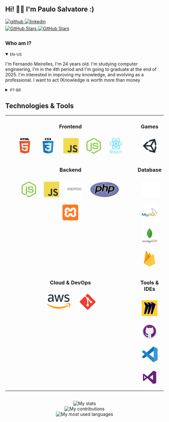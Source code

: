 ## Hi! 👋🏻 I'm Paulo Salvatore :)

<div>
  
  <a href="https://github.com/MeirellesBrito" target="_blank">
    <img src=https://img.shields.io/badge/github-%2324292e.svg?&style=for-the-badge&logo=github&logoColor=white alt=github style="margin-bottom: 5px;" />
  </a>
  
  <a href="https://www.linkedin.com/in/fernando-meirelles-07a356250/" target="_blank">
    <img src=https://img.shields.io/badge/linkedin-%231E77B5.svg?&style=for-the-badge&logo=linkedin&logoColor=white alt=linkedin style="margin-bottom: 5px;" />
  </a>
</div>

<div>
  <a href="https://github.com/MeirellesBrito" target="_blank">
    <img src="https://img.shields.io/github/followers/MeirellesBrito?style=social" alt="GitHub Stars" style="margin-bottom: 5px;" />
  </a>
  <a href="https://github.com/MeirellesBrito" target="_blank">
    <img src="https://img.shields.io/github/stars/MeirellesBrito?style=social" alt="GitHub Stars" style="margin-bottom: 5px;" />
  </a>
</div>


<!-- BIO:START -->

### Who am I?

<details open>
<summary><small>EN-US</small></summary>

I'm Fernando Meirelles, I'm 24 years old. I'm studying computer engineering, I'm in the 4th period and I'm going to graduate at the end of 2025. I'm interested in improving my knowledge, and evolving as a professional. I want to act
(Knowledge is worth more than money
			

</details>

<details>
<summary><small>PT-BR</small></summary>

Sou o Fernando Meirelles tenho 24 anos. Estou cursondo engenharia da computação, estou no 4º periodo e vou me formar no final do ano de 2025. Tenho interese em melhorar o meu conhecimendo, e evoluir como profissional por esse motivo busco sempre fazer cursos para me aperfeiçoar cada vez mais na area em que  quero atuar
(Conhecimento vale mais que dinheiro
</details>

<!-- BIO:END -->


<!-- SKILLSET:START -->

## Technologies & Tools

<table width="100%">

  <tr>
  <td align="center" width="100%" valign="top">

  ### Frontend

  <img style="margin: 10px" src="assets/html5.svg" alt="HTML5" title="HTML5" height="50" />
  <img style="margin: 10px" src="assets/css3.svg" alt="CSS3" title="CSS3" height="50" />
  <img style="margin: 10px" src="assets/javascript.svg" alt="JavaScript" title="JavaScript" height="50" />
  <!-- <img style="margin: 10px" src="assets/typescript.svg" alt="TypeScript" title="TypeScript" height="50" /> -->
  <img style="margin: 10px" src="assets/nodejs.svg" alt="Node.js" title="Node.js" height="50" />
  <img style="margin: 10px" src="assets/reactjs.svg" alt="React" title="React" height="50" />
  <!-- <img style="margin: 10px" src="assets/angular.svg" alt="Angular" title="Angular" height="50" /> -->
  <!-- <img style="margin: 10px" src="assets/reactivex.svg" alt="ReactiveX" title="ReactiveX" height="50" /> -->
  <!-- <img style="margin: 10px" src="assets/webpack.svg" alt="Webpack" title="Webpack" height="50" /> -->
  <!-- <img style="margin: 10px" src="assets/sass.svg" alt="Sass" title="Sass" height="50" /> -->
  <!-- <img style="margin: 10px" src="assets/bem.svg" alt="BEM" title="BEM" height="50" /> -->
  <!-- <img style="margin: 10px" src="assets/jquery.svg" alt="jQuery" title="jQuery" height="50" /> -->

  </td>

  <td align="center"  valign="top">

  ### Games

  <img style="margin: 10px" src="assets/unity.svg" alt="Unity" title="Unity" height="50" /> 
  <!-- <img style="margin: 10px" src="assets/csharp.svg" alt="C#" title="C#" height="50" />
  <img style="margin: 10px" src="assets/photoshop.svg" alt="Photoshop" title="Photoshop" height="50" /> -->

  </td>
  </tr>


  <tr>
  <td align="center" valign="top">

  ### Backend

  <img style="margin: 10px" src="assets/nodejs.svg" alt="Node.js" title="Node.js" height="50" />
  <img style="margin: 10px" src="assets/javascript.svg" alt="JavaScript" title="JavaScript" height="50" />
  <!-- <img style="margin: 10px" src="assets/typescript.svg" alt="TypeScript" title="TypeScript" height="50" /> -->
  <!-- <img style="margin: 10px" src="assets/nestjs.svg" alt="NestJS" title="NestJS" height="50" /> -->
  <!-- <img style="margin: 10px" src="assets/prisma.svg" alt="Prisma" title="Prisma" height="50" /> -->
  <img style="margin: 10px" src="assets/express.svg" alt="Express.js" title="Express.js" height="50" />
  <!-- <img style="margin: 10px" src="assets/reactivex.svg" alt="ReactiveX" title="ReactiveX" height="50" /> -->
  <!-- <img style="margin: 10px" src="assets/serverless.svg" alt="Serverless" title="Serverless" height="50" /> -->
  <!-- <img style="margin: 10px" src="assets/spring.svg" alt="Spring" title="Spring" height="50" /> -->
  <!-- <img style="margin: 10px" src="assets/java.svg" alt="Java" title="Java" height="50" /> -->
  <!-- <img style="margin: 10px" src="assets/kotlin.svg" alt="Kotlin" title="Kotlin" height="50" /> -->
  <img style="margin: 10px" src="assets/php.svg" alt="PHP" title="PHP" height="50" />
  <img style="margin: 10px" src="assets/xampp.svg" alt="XAMPP" title="XAMPP" height="50" />

  </td>
  
  
  <td align="center" valign="top">

  ### Database

  <img style="margin: 10px" src="assets/mariadb.svg" alt="Maria DB" title="Maria DB" height="50" />
  <img style="margin: 10px" src="assets/mysql.svg" alt="MySQL" title="MySQL" height="50" />
  <img style="margin: 10px" src="assets/mongodb.svg" alt="MongoDB" title="MongoDB" height="50" />
  <img style="margin: 10px" src="assets/firebase.svg" alt="Firebase" title="Firebase" height="50" />
  <!-- <img style="margin: 10px" src="assets/aws-dynamodb.svg" alt="DynamoDB" title="DynamoDB" height="50" /> -->
  </td>
  </tr>




  <tr>
  <td align="center" valign="top">

  ### Cloud & DevOps

  <img style="margin: 10px" src="assets/aws.svg" alt="AWS" title="AWS" height="50" />
  <img style="margin: 10px" src="assets/git.svg" alt="Git" title="Git" height="50" />
  <!-- <img style="margin: 10px" src="assets/docker.svg" alt="Docker" title="Docker" height="50" />
  <img style="margin: 10px" src="assets/linux.svg" alt="Linux" title="Linux" height="50" />
  <img style="margin: 10px" src="assets/aws-cloudfront.svg" alt="AWS CloudFront" title="AWS CloudFront" height="50" />
  <img style="margin: 10px" src="assets/aws-s3.svg" alt="AWS S3" title="AWS S3" height="50" />
  <img style="margin: 10px" src="assets/aws-ec2.svg" alt="AWS EC2" title="AWS EC2" height="50" />
  <img style="margin: 10px" src="assets/aws-lambda.svg" alt="AWS Lambda" title="AWS Lambda" height="50" />
  <img style="margin: 10px" src="assets/aws-rds.svg" alt="AWS RDS" title="AWS RDS" height="50" /> -->

  </td>

  <td align="center" valign="top">

  ### Tools & IDEs

  <img style="margin: 10px" src="assets/miro.svg" alt="Miro" title="Miro" height="50" />
  <img style="margin: 10px" src="assets/github-desktop.svg" alt="GitHub Desktop" title="GitHub Desktop" height="50" />
  <!-- <img style="margin: 10px" src="assets/jetbrains-webstorm.svg" alt="WebStorm" title="WebStorm" height="50" /> -->
  <img style="margin: 10px" src="assets/visual-studio-code.svg" alt="Visual Studio Code" title="Visual Studio Code" height="50" />
  <!-- <img style="margin: 10px" src="assets/jetbrains-rider.svg" alt="Rider" title="Rider" height="50" /> -->
  <!-- <img style="margin: 10px" src="assets/android-studio.svg" alt="Android Studio" title="Android Studio" height="50" />
  <img style="margin: 10px" src="assets/jetbrains-pycharm.svg" alt="PyCharm" title="PyCharm" height="50" />
  <img style="margin: 10px" src="assets/jetbrains-intellij-idea.svg" alt="IntelliJ IDEA" title="IntelliJ IDEA" height="50" />
  <img style="margin: 10px" src="assets/jetbrains-phpstorm.svg" alt="PHPStorm" title="PHPStorm" height="50" /> -->
  <img style="margin: 10px" src="assets/visual-studio.svg" alt="Visual Studio" title="Visual Studio" height="50" />

  </td>
  </tr>
  <!-- <td align="center" valign="top"> -->

  <!-- ### Hardware

  <img style="margin: 10px" src="assets/arduino.svg" alt="Arduino" title="Arduino" height="50" />
  <img style="margin: 10px" src="assets/cplusplus.svg" alt="C++" title="C++" height="50" />
  <img style="margin: 10px" src="assets/raspberry-pi.svg" alt="Raspberry Pi" title="Raspberry Pi" height="50" /> -->

  
  <!-- <td align="center" valign="top"> -->

  <!-- ### AI

  <img style="margin: 10px" src="assets/python.svg" alt="Python" title="Python" height="50" />
  <img style="margin: 10px" src="assets/keras.svg" alt="Keras" title="Keras" height="50" />
  <img style="margin: 10px" src="assets/tensorflow.svg" alt="TensorFlow" title="TensorFlow" height="50" />
  <img style="margin: 10px" src="assets/opencv.svg" alt="OpenCV" title="OpenCV" height="50" /> -->

  

<!-- 
  <tr>
  <td align="center" valign="top">
  </td>

  </tr> -->

</table>

<br/>

<!-- SKILLSET:END -->


<!-- STATS:START -->

<div align="center">
    <img src="https://github-readme-stats-git-masterrstaa-rickstaa.vercel.app/api/?username=MeirellesBrito&theme=dracula&?theme=dark&show_icons=true%count_private=true&include_all_commits=true" alt="My stats" />
</div>
<div align="center">
    <img src="https://github-readme-streak-stats.herokuapp.com?user=MeirellesBrito&theme=dracula" alt="My contributions" />
</div>
<div align="center">
    <img src="https://github-readme-stats-git-masterrstaa-rickstaa.vercel.app/api/top-langs/?username=MeirellesBrito&show_icons=true&langs_count=10&layout=compact&theme=dracula&count_private=true&hide=shaderlab,rpc,glsl,hlsl,cmake,asp" alt="My most used languages" />
</div>

<!-- STATS:END -->

<br />

<!-- CONTRIBUTION:END -->


<!-- VIEW-COUNT:END -->
